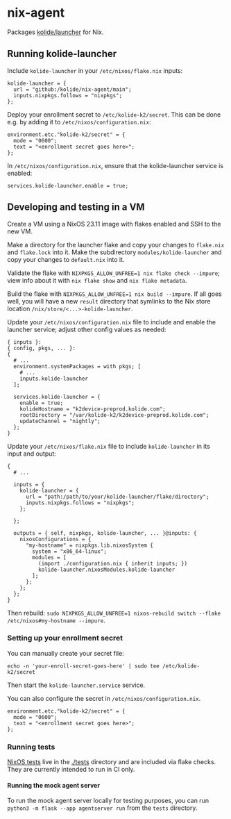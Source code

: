 # nix-agent

Packages [kolide/launcher](https://github.com/kolide/launcher) for Nix.

## Running kolide-launcher

Include `kolide-launcher` in your `/etc/nixos/flake.nix` inputs:

```
kolide-launcher = {
  url = "github:/kolide/nix-agent/main";
  inputs.nixpkgs.follows = "nixpkgs";
};
```

Deploy your enrollment secret to `/etc/kolide-k2/secret`. This can be done e.g.
by adding it to `/etc/nixos/configuration.nix`:

```
environment.etc."kolide-k2/secret" = {
  mode = "0600";
  text = "<enrollment secret goes here>";
};
```

In `/etc/nixos/configuration.nix`, ensure that the kolide-launcher service is enabled:

```
services.kolide-launcher.enable = true;
```

## Developing and testing in a VM

Create a VM using a NixOS 23.11 image with flakes enabled and SSH to the new VM.

Make a directory for the launcher flake and copy your changes to `flake.nix` and `flake.lock` into it.
Make the subdirectory `modules/kolide-launcher` and copy your changes to `default.nix` into it.

Validate the flake with `NIXPKGS_ALLOW_UNFREE=1 nix flake check --impure`; view info
about it with `nix flake show` and `nix flake metadata`.

Build the flake with `NIXPKGS_ALLOW_UNFREE=1 nix build --impure`. If all goes well,
you will have a new `result` directory that symlinks to the Nix store location
`/nix/store/<...>-kolide-launcher`.

Update your `/etc/nixos/configuration.nix` file to include and enable the launcher service;
adjust other config values as needed:

```
{ inputs }:
{ config, pkgs, ... }:
{
  # ...
  environment.systemPackages = with pkgs; [
    # ...
    inputs.kolide-launcher
  ];

  services.kolide-launcher = {
    enable = true;
    kolideHostname = "k2device-preprod.kolide.com";
    rootDirectory = "/var/kolide-k2/k2device-preprod.kolide.com";
    updateChannel = "nightly";
  };
}
```

Update your `/etc/nixos/flake.nix` file to include `kolide-launcher` in its input and output:

```
{
  # ...

  inputs = {
    kolide-launcher = {
      url = "path:/path/to/your/kolide-launcher/flake/directory";
      inputs.nixpkgs.follows = "nixpkgs";
    };

  };

  outputs = { self, nixpkgs, kolide-launcher, ... }@inputs: {
    nixosConfigurations = {
      "my-hostname" = nixpkgs.lib.nixosSystem {
        system = "x86_64-linux";
        modules = [
          (import ./configuration.nix { inherit inputs; })
          kolide-launcher.nixosModules.kolide-launcher
        ];
      };
    };
  };
}
```

Then rebuild: `sudo NIXPKGS_ALLOW_UNFREE=1 nixos-rebuild switch --flake /etc/nixos#my-hostname --impure`.

### Setting up your enrollment secret

You can manually create your secret file:

```
echo -n 'your-enroll-secret-goes-here' | sudo tee /etc/kolide-k2/secret
```

Then start the `kolide-launcher.service` service.

You can also configure the secret in `/etc/nixos/configuration.nix`.

```
environment.etc."kolide-k2/secret" = {
  mode = "0600";
  text = "<enrollment secret goes here>";
};
```

### Running tests

[NixOS tests](https://nixos.org/manual/nixos/stable/index.html#sec-nixos-tests)
live in the [./tests](./tests) directory and are included via flake checks.
They are currently intended to run in CI only.

#### Running the mock agent server

To run the mock agent server locally for testing purposes, you can run
`python3 -m flask --app agentserver run` from the `tests` directory.
